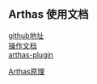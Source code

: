 ## Arthas 使用文档 



 [github地址](https://github.com/alibaba/arthas/blob/master/README_CN.md)   
 [操作文档](https://alibaba.github.io/arthas/arthas-tutorials?language=cn)  
 [arthas-plugin](https://github.com/WangJi92/arthas-idea-plugin)

[Arthas原理](https://yeas.fun/archives/arthas-isolation)

